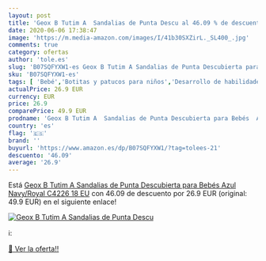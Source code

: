 ```yaml
---
layout: post
title: 'Geox B Tutim A  Sandalias de Punta Descu al 46.09 % de descuento'
date: 2020-06-06 17:38:47
image: 'https://m.media-amazon.com/images/I/41b30SXZirL._SL400_.jpg'
comments: true
category: ofertas
author: 'tole.es'
slug: 'B07SQFYXW1-es Geox B Tutim A Sandalias de Punta Descubierta para Bebés...'
sku: 'B07SQFYXW1-es'
tags: [ 'Bebé','Botitas y patucos para niños','Desarrollo de habilidades motoras','Juguetes','Juguetes para Bebés y primera infancia','Juguetes para apilar y encajar','Juguetes y juegos','Lactancia y alimentación','Recipientes para comida','Zapatos','Zapatos para bebés','Zapatos para niños','Zapatos y complementos','bebés', ]
actualPrice: 26.9 EUR
currency: EUR
price: 26.9
comparePrice: 49.9 EUR
prodname: 'Geox B Tutim A  Sandalias de Punta Descubierta para Bebés  Azul  Navy/Royal C4226   18 EU'
country: 'es'
flag: '🇪🇸'
brand: ''
buyurl: 'https://www.amazon.es/dp/B07SQFYXW1/?tag=tolees-21'
descuento: '46.09'
average: '26.9'
---
```


Está [Geox B Tutim A  Sandalias de Punta Descubierta para Bebés  Azul  Navy/Royal C4226   18 EU](https://www.amazon.es/dp/B07SQFYXW1/?tag=tolees-21) con 46.09 de descuento por 26.9 EUR (original: 49.9 EUR) en el siguiente enlace!

[![Geox B Tutim A  Sandalias de Punta Descu](https://m.media-amazon.com/images/I/41b30SXZirL._SL400_.jpg)](https://www.amazon.es/dp/B07SQFYXW1/?tag=tolees-21)

ℹ️:


[🛒 Ver la oferta!!](https://www.amazon.es/dp/B07SQFYXW1/?tag=tolees-21)
